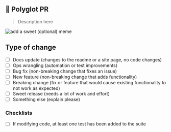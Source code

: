 ## 💬 Polyglot PR

> Description here

<!-- thanks for making a pull request! you are a handsome and kind individual, and you should be proud of your accomplishments -->

![add a sweet (optional) meme](giphy-url.gif)

## Type of change

- [ ] Docs update (changes to the readme or a site page, no code changes)
- [ ] Ops wrangling (automation or test improvements)
- [ ] Bug fix (non-breaking change that fixes an issue)
- [ ] New feature (non-breaking change that adds functionality)
- [ ] Breaking change (fix or feature that would cause existing functionality to not work as expected)
- [ ] Sweet release (needs a lot of work and effort)
- [ ] Something else (explain please)

### Checklists

- [ ] If modifying code, at least one test has been added to the suite
